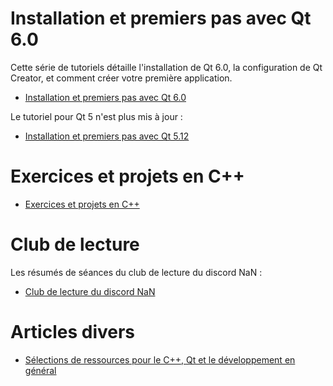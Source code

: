 
# Installation et premiers pas avec Qt 6.0

Cette série de tutoriels détaille l'installation de Qt 6.0, la configuration de Qt Creator, et comment créer votre première application.

- [Installation et premiers pas avec Qt 6.0](qt6/installation/README.md)

Le tutoriel pour Qt 5 n'est plus mis à jour : 

- [Installation et premiers pas avec Qt 5.12](qt5/README.md)

# Exercices et projets en C++

- [Exercices et projets en C++](exercices/README.md)

# Club de lecture

Les résumés de séances du club de lecture du discord NaN :

- [Club de lecture du discord NaN](club-lecture/)

# Articles divers

- [Sélections de ressources pour le C++, Qt et le développement en général](articles/ressources.md)

